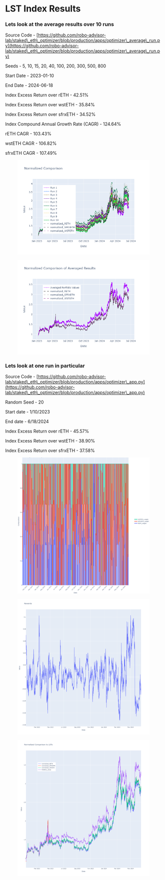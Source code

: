 # LST Index Results

### Lets look at the average results over 10 runs

Source Code - [https://github.com/robo-advisor-lab/staked\_eth\_optimizer/blob/production/apps/optimizer\_average\_run.py](https://github.com/robo-advisor-lab/staked\_eth\_optimizer/blob/production/apps/optimizer\_average\_run.py)

Seeds - 5, 10, 15, 20, 40, 100, 200, 300, 500, 800

Start Date - 2023-01-10

End Date - 2024-06-18

Index Excess Return over rETH - 42.51%

Index Excess Return over wstETH - 35.84%

Index Excess Return over sfrxETH - 34.52%

Index Compound Annual Growth Rate (CAGR) - 124.64%

rETH CAGR - 103.43%

wstETH CAGR - 106.82%

sfrxETH CAGR - 107.49%

<div>

<figure><img src=".gitbook/assets/normalized_comparison.png" alt=""><figcaption></figcaption></figure>

 

<figure><img src=".gitbook/assets/avg_normalized_comparison.png" alt=""><figcaption></figcaption></figure>

</div>

### Lets look at one run in particular

Source Code - [https://github.com/robo-advisor-lab/staked\_eth\_optimizer/blob/production/apps/optimizer\_app.py](https://github.com/robo-advisor-lab/staked\_eth\_optimizer/blob/production/apps/optimizer\_app.py)

Random Seed - 20

Start date - 1/10/2023&#x20;

End date - 6/18/2024

Index Excess Return over rETH - 45.57%

Index Excess Return over wstETH - 38.90%

Index Excess Return over sfrxETH - 37.58%



<figure><img src=".gitbook/assets/newplot (48).png" alt=""><figcaption></figcaption></figure>

<figure><img src=".gitbook/assets/newplot (49).png" alt=""><figcaption></figcaption></figure>

<figure><img src=".gitbook/assets/newplot (50) (1).png" alt=""><figcaption></figcaption></figure>
